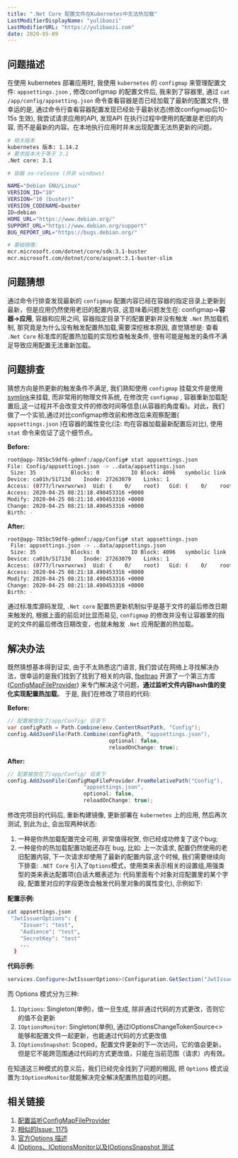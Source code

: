 ```yaml
---
title: ".Net Core 配置文件在Kubernetes中无法热加载"
LastModifierDisplayName: "yulibaozi"
LastModifierURL: "https://yulibaozi.com"
date: 2020-05-09
---
```



## 问题描述

在使用 kubernetes 部署应用时, 我使用 `kubernetes` 的 `configmap` 来管理配置文件: `appsettings.json`
,  修改configmap 的配置文件后, 我来到了容器里, 通过 `cat /app/config/appsetting.json` 命令查看容器是否已经加载了最新的配置文件, 很幸运的是, 通过命令行查看容器配置发现已经处于最新状态(修改configmap后10-15s 生效),  我尝试请求应用的API, 发现API 在执行过程中使用的配置是老旧的内容, 而不是最新的内容。在本地执行应用时并未出现配置无法热更新的问题。

``` bash
# 相关版本
kubernetes 版本: 1.14.2
# 要求版本大于等于 3.1
.Net core: 3.1

# 容器 os-release (并非 windows)

NAME="Debian GNU/Linux"
VERSION_ID="10"
VERSION="10 (buster)" 
VERSION_CODENAME=buster
ID=debian
HOME_URL="https://www.debian.org/"
SUPPORT_URL="https://www.debian.org/support"
BUG_REPORT_URL="https://bugs.debian.org/"

# 基础镜像:
mcr.microsoft.com/dotnet/core/sdk:3.1-buster
mcr.microsoft.com/dotnet/core/aspnet:3.1-buster-slim

```

## 问题猜想

通过命令行排查发现最新的 `configmap` 配置内容已经在容器的指定目录上更新到最新，但是应用仍然使用老旧的配置内容, 这意味着问题发生在: configmap->**容器->应用**, 容器和应用之间, 容器指定目录下的配置更新并没有触发 `.Net` 热加载机制,  那究竟是为什么没有触发配置热加载,需要深挖根本原因, 直觉猜想是: 查看 `.Net Core` 标准库的配置热加载的实现检查触发条件, 很有可能是触发的条件不满足导致应用配置无法重新加载。

## 问题排查

猜想方向是热更新的触发条件不满足, 我们熟知使用 `configmap` 挂载文件是使用[symlink](https://en.wikipedia.org/wiki/Symbolic_link)来挂载, 而非常用的物理文件系统, 在修改完 `configmap` , 容器重新加载配置后,这一过程并不会改变文件的修改时间等信息(从容器的角度看)。对此，我们做了一个实验,通过对比configmap修改前和修改后来观察配置( `appsettings.json` )在容器的属性变化(注: 均在容器加载最新配置后对比), 使用 `stat`  命令来佐证了这个细节点。

**Before:**

``` bash
root@app-785bc59df6-gdmnf:/app/Config# stat appsettings.json
File: Config/appsettings.json -> ..data/appsettings.json
 Size: 35           Blocks: 0          IO Block: 4096   symbolic link
Device: ca01h/51713d    Inode: 27263079    Links: 1
Access: (0777/lrwxrwxrwx)  Uid: (    0/    root)   Gid: (    0/    root)
Access: 2020-04-25 08:21:18.490453316 +0000
Modify: 2020-04-25 08:21:18.490453316 +0000
Change: 2020-04-25 08:21:18.490453316 +0000
Birth: -
```

**After:**

``` bash
root@app-785bc59df6-gdmnf:/app/Config# stat appsettings.json
 File: appsettings.json -> ..data/appsettings.json
 Size: 35           Blocks: 0          IO Block: 4096   symbolic link
Device: ca01h/51713d    Inode: 27263079    Links: 1
Access: (0777/lrwxrwxrwx)  Uid: (    0/    root)   Gid: (    0/    root)
Access: 2020-04-25 08:21:18.490453316 +0000
Modify: 2020-04-25 08:21:18.490453316 +0000
Change: 2020-04-25 08:21:18.490453316 +0000
Birth: -
```

通过标准库源码发现, `.Net core` 配置热更新机制似乎是基于文件的最后修改日期来触发的, 根据上面的前后对比显而易见,  `configmap` 的修改并没有让容器里的指定的文件的最后修改日期改变，也就未触发 `.Net` 应用配置的热加载。

## 解决办法

既然猜想基本得到证实, 由于不太熟悉这门语言, 我们尝试在网络上寻找解决办法，很幸运的是我们找到了找到了相关的内容, [fbeltrao](https://github.com/fbeltrao) 开源了一个第三方库([ConfigMapFileProvider](https://github.com/fbeltrao/ConfigMapFileProvider)) 来专门解决这个问题，**通过监听文件内容hash值的变化实现配置热加载**。 
于是, 我们在修改了项目的代码:


**Before:**
``` csharp
// 配置被放在了/app/Config/ 目录下
var configPath = Path.Combine(env.ContentRootPath, "Config");
config.AddJsonFile(Path.Combine(configPath, "appsettings.json"), 
                                optional: false, 
                                reloadOnChange: true);
```

**After:**

``` csharp
// 配置被放在了/app/Config/ 目录下
config.AddJsonFile(ConfigMapFileProvider.FromRelativePath("Config"),
                        "appsettings.json",
                        optional: false,
                        reloadOnChange: true);
```

修改完项目的代码后, 重新构建镜像, 更新部署在 `kubernetes` 上的应用, 然后再次测试, 到此为止, 会出现两种状态:

1. 一种是你热加载配置完全可用, 非常值得祝贺, 你已经成功修复了这个bug; 
2. 一种是你的热加载配置功能还存在 bug, 比如: 上一次请求, 配置仍然使用的老旧配置内容, 下一次请求却使用了最新的配置内容,这个时候, 我们需要继续向下排查: `.NET Core` 引入了`Options`模式，使用类来表示相关的设置组,用强类型的类来表达配置项(白话大概表述为: 代码里面有个对象对应配置里的某个字段, 配置里对应的字段更改会触发代码里对象的属性变化), 示例如下:

**配置示例:**
``` bash
cat appsettings.json
 "JwtIssuerOptions": {
    "Issuer": "test",
    "Audience": "test",
    "SecretKey": "test"
    ...
  }
```

**代码示例:**

``` csharp
services.Configure<JwtIssuerOptions>(Configuration.GetSection("JwtIssuerOptions"));
```

而 Options 模式分为三种:

1. `IOptions`: Singleton(单例)，值一旦生成, 除非通过代码的方式更改，否则它的值不会更新
2. `IOptionsMonitor`: Singleton(单例), 通过IOptionsChangeTokenSource<> 能够和配置文件一起更新，也能通过代码的方式更改值
3. `IOptionsSnapshot`: Scoped，配置文件更新的下一次访问，它的值会更新，但是它不能跨范围通过代码的方式更改值，只能在当前范围（请求）内有效。

在知道这三种模式的意义后，我们已经完全找到了问题的根因, 把 `Options` 模式设置为:`IOptionsMonitor`就能解决完全解决配置热加载的问题。

## 相关链接

1. [配置监听ConfigMapFileProvider](https://github.com/fbeltrao/ConfigMapFileProvider)
2. [相似的Issue: 1175](https://github.com/dotnet/extensions/issues/1175)
3. [官方Options 描述](https://docs.microsoft.com/en-us/aspnet/core/fundamentals/configuration/options?view=aspnetcore-3.1)
4. [IOptions、IOptionsMonitor以及IOptionsSnapshot 测试](https://www.cnblogs.com/wenhx/p/ioptions-ioptionsmonitor-and-ioptionssnapshot.html)